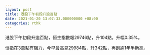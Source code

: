 ```yaml
---
layout: post
title: 港股下午初段升逾百點
date: 2021-01-20 13:07:33.000000000 +08:00
categories: rthk
---
```


港股下午初段升逾百點，恒生指數報29746點，升104點，升幅0.35%。

恒指在3萬點有阻力，今早最高見29984點，升342點，再創逾1年半新高。
